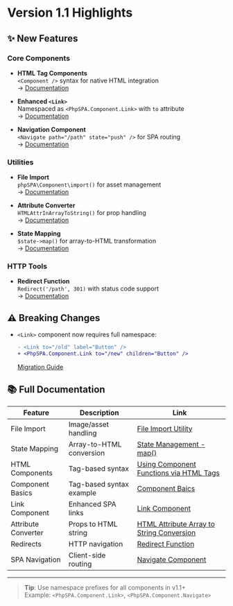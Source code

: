 # Version 1.1 Highlights

## ✨ New Features

### Core Components

- **HTML Tag Components**  
  `<Component />` syntax for native HTML integration  
  → [Documentation](./3-using-component-functions-by-html-tags.md)

- **Enhanced `<Link>`**  
  Namespaced as `<PhpSPA.Component.Link>` with `to` attribute  
  → [Documentation](./5-link-component.md)

- **Navigation Component**  
  `<Navigate path="/path" state="push" />` for SPA routing  
  → [Documentation](./8-navigate-component.md)

### Utilities

- **File Import**  
  `phpSPA\Component\import()` for asset management  
  → [Documentation](./1-file-import-utility.md)

- **Attribute Converter**  
  `HTMLAttrInArrayToString()` for prop handling  
  → [Documentation](./6-html-attr-in-array-to-string-function.md)

- **State Mapping**  
  `$state->map()` for array-to-HTML transformation  
  → [Documentation](./2-mapping-in-state-management.md)

### HTTP Tools

- **Redirect Function**  
  `Redirect('/path', 301)` with status code support  
  → [Documentation](./7-redirect-function.md)

## ⚠️ Breaking Changes

- `<Link>` component now requires full namespace:  

  ```diff
  - <Link to="/old" label="Button" />
  + <PhpSPA.Component.Link to="/new" children="Button" />
  ```

  [Migration Guide](./5-link-component.md#deprecated)

## 📚 Full Documentation

| Feature             | Description              | Link                                                                                      |
| ------------------- | ------------------------ | ----------------------------------------------------------------------------------------- |
| File Import         | Image/asset handling     | [File Import Utility](./1-file-import-utility.md)                                         |
| State Mapping       | Array-to-HTML conversion | [State Management - map()](./2-mapping-in-state-management.md)                            |
| HTML Components     | Tag-based syntax         | [Using Component Functions via HTML Tags](./3-using-component-functions-by-html-tags.md)  |
| Component Basics    | Tag-based syntax example | [Component Baics](./4-component-basics.md)                                                |
| Link Component      | Enhanced SPA links       | [Link Component](./5-link-component.md)                                                   |
| Attribute Converter | Props to HTML string     | [HTML Attribute Array to String Conversion](./6-html-attr-in-array-to-string-function.md) |
| Redirects           | HTTP navigation          | [Redirect Function](7-redirect-function.md)                                               |
| SPA Navigation      | Client-side routing      | [Navigate Component](./8-navigate-component.md)                                           |

---

> **Tip**: Use namespace prefixes for all components in v1.1+  
> Example: `<PhpSPA.Component.Link>`, `<PhpSPA.Component.Navigate>`
